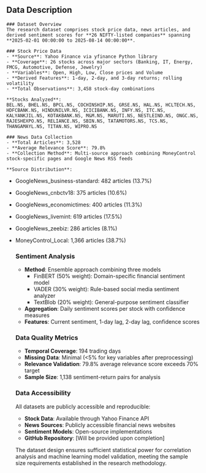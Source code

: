 ## Data Description

    ### Dataset Overview
    The research dataset comprises stock price data, news articles, and derived sentiment scores for **26 NIFTY-listed companies** spanning **2025-02-01 00:00:00 to 2025-08-14 00:00:00**.

    ### Stock Price Data
    - **Source**: Yahoo Finance via yfinance Python library
    - **Coverage**: 26 stocks across major sectors (Banking, IT, Energy, FMCG, Automotive, Defense, Jewelry)
    - **Variables**: Open, High, Low, Close prices and Volume
    - **Derived Features**: 1-day, 2-day, and 3-day returns; rolling volatility
    - **Total Observations**: 3,458 stock-day combinations

    **Stocks Analyzed**:
    BEL.NS, BHEL.NS, BPCL.NS, COCHINSHIP.NS, GRSE.NS, HAL.NS, HCLTECH.NS, HDFCBANK.NS, HINDUNILVR.NS, ICICIBANK.NS, INFY.NS, ITC.NS, KALYANKJIL.NS, KOTAKBANK.NS, M&M.NS, MARUTI.NS, NESTLEIND.NS, ONGC.NS, RAJESHEXPO.NS, RELIANCE.NS, SBIN.NS, TATAMOTORS.NS, TCS.NS, THANGAMAYL.NS, TITAN.NS, WIPRO.NS

    ### News Data Collection
    - **Total Articles**: 3,528
    - **Average Relevance Score**: 79.8%
    - **Collection Method**: Multi-source approach combining MoneyControl stock-specific pages and Google News RSS feeds

    **Source Distribution**:
- GoogleNews_business-standard: 482 articles (13.7%)
- GoogleNews_cnbctv18: 375 articles (10.6%)
- GoogleNews_economictimes: 400 articles (11.3%)
- GoogleNews_livemint: 619 articles (17.5%)
- GoogleNews_zeebiz: 286 articles (8.1%)
- MoneyControl_Local: 1,366 articles (38.7%)

    ### Sentiment Analysis
    - **Method**: Ensemble approach combining three models
      - FinBERT (50% weight): Domain-specific financial sentiment model
      - VADER (30% weight): Rule-based social media sentiment analyzer
      - TextBlob (20% weight): General-purpose sentiment classifier
    - **Aggregation**: Daily sentiment scores per stock with confidence measures
    - **Features**: Current sentiment, 1-day lag, 2-day lag, confidence scores

    ### Data Quality Metrics
    - **Temporal Coverage**: 194 trading days
    - **Missing Data**: Minimal (<5% for key variables after preprocessing)
    - **Relevance Validation**: 79.8% average relevance score exceeds 70% target
    - **Sample Size**: 1,138 sentiment-return pairs for analysis

    ### Data Accessibility
    All datasets are publicly accessible and reproducible:
    - **Stock Data**: Available through Yahoo Finance API
    - **News Sources**: Publicly accessible financial news websites
    - **Sentiment Models**: Open-source implementations
    - **GitHub Repository**: [Will be provided upon completion]

    The dataset design ensures sufficient statistical power for correlation analysis and machine learning model validation, meeting the sample size requirements established in the research methodology.